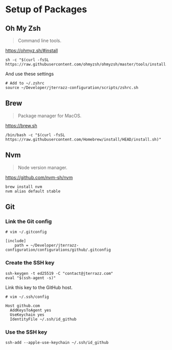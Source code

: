 # Setup of Packages

## Oh My Zsh

> Command line tools.

https://ohmyz.sh/#install

```shell
sh -c "$(curl -fsSL https://raw.githubusercontent.com/ohmyzsh/ohmyzsh/master/tools/install.sh)"
```

And use these settings

```shell
# Add to ~/.zshrc
source ~/Developer/jterrazz-configuration/scripts/zshrc.sh
```

## Brew

> Package manager for MacOS.

https://brew.sh

```shell
/bin/bash -c "$(curl -fsSL https://raw.githubusercontent.com/Homebrew/install/HEAD/install.sh)"
```

## Nvm

> Node version manager.

https://github.com/nvm-sh/nvm

```shell
brew install nvm
nvm alias default stable
```

## Git

### Link the Git config

```shell
# vim ~/.gitconfig

[include]
    path = ~/Developer/jterrazz-configuration/configurations/github/.gitconfig
```

### Create the SSH key

```shell
ssh-keygen -t ed25519 -C "contact@jterrazz.com"
eval "$(ssh-agent -s)"
```

Link this key to the GitHub host.

```shell
# vim ~/.ssh/config

Host github.com
  AddKeysToAgent yes
  UseKeychain yes
  IdentityFile ~/.ssh/id_github
```

### Use the SSH key

```shell
ssh-add --apple-use-keychain ~/.ssh/id_github
```

